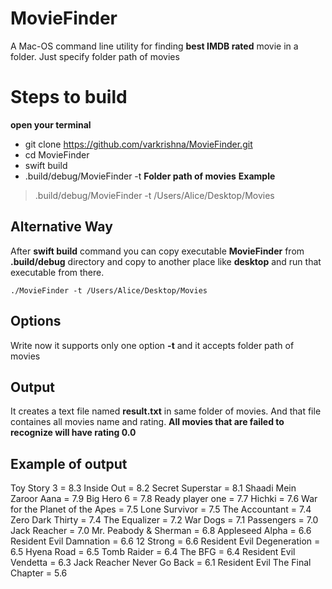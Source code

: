 # MovieFinder

A Mac-OS command line utility for finding **best IMDB rated** movie in a folder. Just specify folder path of movies


# Steps to build

 **open your terminal**
 - git clone https://github.com/varkrishna/MovieFinder.git
 - cd MovieFinder
 - swift build 
 - .build/debug/MovieFinder -t **Folder path of movies**
 **Example**
 > .build/debug/MovieFinder -t /Users/Alice/Desktop/Movies

## Alternative Way 

After **swift build** command you can copy executable **MovieFinder** from **.build/debug** directory and copy to another place like **desktop** and run that executable from there.

    ./MovieFinder -t /Users/Alice/Desktop/Movies



 
## Options
Write now it supports only one option **-t** and it accepts folder path of movies 

## Output

It creates a text file named **result.txt** in same folder of movies. And that file containes all movies name and rating.
**All movies that are failed to recognize will have rating 0.0**

## Example of output
Toy Story 3  = 8.3 
Inside Out  = 8.2 
Secret Superstar  = 8.1 
Shaadi Mein Zaroor Aana  = 7.9 
Big Hero 6  = 7.8 
Ready player one = 7.7 
Hichki  = 7.6 
War for the Planet of the Apes  = 7.5 
Lone Survivor  = 7.5 
The Accountant  = 7.4 
Zero Dark Thirty  = 7.4 
The Equalizer  = 7.2 
War Dogs  = 7.1 
Passengers  = 7.0 
Jack Reacher  = 7.0 
Mr. Peabody & Sherman  = 6.8 
Appleseed Alpha  = 6.6 
Resident Evil Damnation  = 6.6 
12 Strong  = 6.6 
Resident Evil Degeneration  = 6.5 
Hyena Road  = 6.5 
Tomb Raider  = 6.4 
The BFG  = 6.4 
Resident Evil Vendetta  = 6.3 
Jack Reacher Never Go Back  = 6.1 
Resident Evil The Final Chapter  = 5.6 


 

